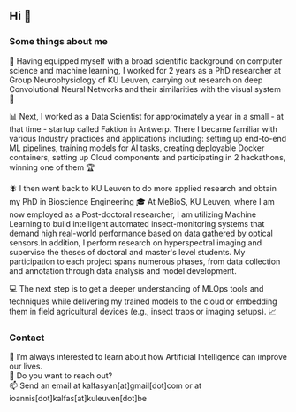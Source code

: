## Hi 👋
### Some things about me

🧠 Having equipped myself with a broad scientific background on computer science and machine learning, I worked for 2 years as a PhD researcher at Group Neurophysiology of KU Leuven, carrying out research on deep Convolutional Neural Networks and their similarities with the visual system 👀

📊 Next, I worked as a Data Scientist for approximately a year in a small - at that time - startup called Faktion in Antwerp. There I became familiar with various Industry practices and applications including: setting up end-to-end ML pipelines, training models for AI tasks, creating deployable Docker containers, setting up Cloud components and participating in 2 hackathons, winning one of them 🏆

🪰 I then went back to KU Leuven to do more applied research and obtain my PhD in Bioscience Engineering 🎓 At MeBioS, KU Leuven, where I am now employed as a Post-doctoral researcher, I am utilizing Machine Learning to build intelligent automated insect-monitoring systems that demand high real-world performance based on data gathered by optical sensors.In addition, I perform research on hyperspectral imaging and supervise the theses of doctoral and master's level students. My participation to each project spans numerous phases, from data collection and annotation through data analysis and model development. 

💻 The next step is to get a deeper understanding of MLOps tools and techniques while delivering my trained models to the cloud or embedding them in field agricultural devices (e.g., insect traps or imaging setups). 📈

### Contact

🌱 I’m always interested to learn about how Artificial Intelligence can improve our lives.  
💬 Do you want to reach out?  
📫 Send an email at kalfasyan[at]gmail[dot]com or at ioannis[dot]kalfas[at]kuleuven[dot]be
